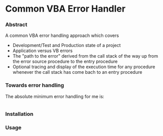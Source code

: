 # Common VBA Error Handler
### Abstract
A common VBA error handling approach which covers
- Development/Test and Production state of a project
- Application versus VB errors
- The "path to the error" derived from the call stack of the way up from the error source procedure to the entry procedure
- Optional tracing and display of the execution time for any procedure whenever the call stack has come bach to an entry procedure

### Towards error handling
The absolute minimum error handling for me is:

```vbscript
```
### Installation
### Usage

